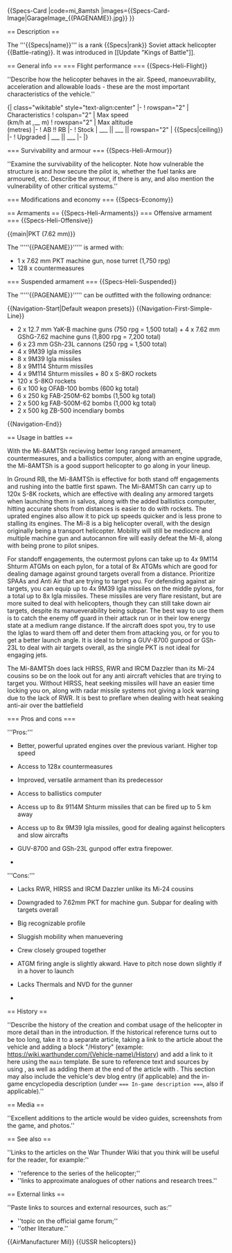 {{Specs-Card
|code=mi_8amtsh
|images={{Specs-Card-Image|GarageImage_{{PAGENAME}}.jpg}}
}}

== Description ==
<!-- ''In the description, the first part should be about the history of and the creation and combat usage of the helicopter, as well as its key features. In the second part, tell the reader about the helicopter in the game. Insert a screenshot of the vehicle, so that if the novice player does not remember the vehicle by name, he will immediately understand what kind of vehicle the article is talking about.'' -->
The '''{{Specs|name}}''' is a rank {{Specs|rank}} Soviet attack helicopter {{Battle-rating}}. It was introduced in [[Update "Kings of Battle"]].

== General info ==
=== Flight performance ===
{{Specs-Heli-Flight}}
<!-- ''Describe how the helicopter behaves in the air. Speed, manoeuvrability, acceleration and allowable loads - these are the most important characteristics of the vehicle.'' -->
''Describe how the helicopter behaves in the air. Speed, manoeuvrability, acceleration and allowable loads - these are the most important characteristics of the vehicle.''

{| class="wikitable" style="text-align:center"
|-
! rowspan="2" | Characteristics
! colspan="2" | Max speed<br>(km/h at _,___ m)
! rowspan="2" | Max altitude<br>(metres)
|-
! AB !! RB
|-
! Stock
| ___ || ___ || rowspan="2" | {{Specs|ceiling}}
|-
! Upgraded
| ___ || ___
|-
|}

=== Survivability and armour ===
{{Specs-Heli-Armour}}
<!-- ''Examine the survivability of the helicopter. Note how vulnerable the structure is and how secure the pilot is, whether the fuel tanks are armoured, etc. Describe the armour, if there is any, and also mention the vulnerability of other critical systems.'' -->
''Examine the survivability of the helicopter. Note how vulnerable the structure is and how secure the pilot is, whether the fuel tanks are armoured, etc. Describe the armour, if there is any, and also mention the vulnerability of other critical systems.''

=== Modifications and economy ===
{{Specs-Economy}}

== Armaments ==
{{Specs-Heli-Armaments}}
=== Offensive armament ===
{{Specs-Heli-Offensive}}
<!-- ''Describe the offensive armament of the helicopter, if any. Describe how effective the cannons and machine guns are in battle, also what ammunition belts or drums are better to use. If there is no offensive weaponry, delete this subsection.'' -->
{{main|PKT (7.62 mm)}}

The '''''{{PAGENAME}}''''' is armed with:

* 1 x 7.62 mm PKT machine gun, nose turret (1,750 rpg)
* 128 x countermeasures

=== Suspended armament ===
{{Specs-Heli-Suspended}}
<!-- ''Describe the helicopter's suspended armament: additional cannons under the winglets, any bombs, and rockets. Since any helicopter is essentially only a platform for suspended weaponry, this section is significant and deserves your special attention. If there is no suspended weaponry remove this subsection.'' -->
The '''''{{PAGENAME}}''''' can be outfitted with the following ordnance:

{{Navigation-Start|Default weapon presets}}
{{Navigation-First-Simple-Line}}

* 2 x 12.7 mm YaK-B machine guns (750 rpg = 1,500 total) + 4 x 7.62 mm GShG-7.62 machine guns (1,800 rpg = 7,200 total)
* 6 x 23 mm GSh-23L cannons (250 rpg = 1,500 total)
* 4 x 9M39 Igla missiles
* 8 x 9M39 Igla missiles
* 8 x 9M114 Shturm missiles
* 4 x 9M114 Shturm missiles + 80 x S-8KO rockets
* 120 x S-8KO rockets
* 6 x 100 kg OFAB-100 bombs (600 kg total)
* 6 x 250 kg FAB-250M-62 bombs (1,500 kg total)
* 2 x 500 kg FAB-500M-62 bombs (1,000 kg total)
* 2 x 500 kg ZB-500 incendiary bombs

{{Navigation-End}}

== Usage in battles ==
<!-- ''Describe the tactics of playing in a helicopter, the features of using the helicopter in a team and advice on tactics. Refrain from creating a "guide" - do not impose a single point of view, but instead, give the reader food for thought. Examine the most dangerous enemies and give recommendations on fighting them. If necessary, note the specifics of the game in different modes (AB, RB, SB).'' -->
With the Mi-8AMTSh recieving better long ranged armament, countermeasures, and a ballistics computer, along with an engine upgrade, the Mi-8AMTSh is a good support helicopter to go along in your lineup.

In Ground RB, the Mi-8AMTSh is effective for both stand off engagements and rushing into the battle first spawn. The Mi-8AMTSh can carry up to 120x S-8K rockets, which are effective with dealing any armored targets when launching them in salvos, along with the added ballistics computer, hitting accurate shots from distances is easier to do with rockets. The uprated engines also allow it to pick up speeds quicker and is less prone to stalling its engines. The Mi-8 is a big helicopter overall, with the design originally being a transport helicopter. Mobility will still be mediocre and multiple machine gun and autocannon fire will easily defeat the Mi-8, along with being prone to pilot snipes. 

For standoff engagements, the outermost pylons can take up to 4x 9M114 Shturm ATGMs on each pylon, for a total of 8x ATGMs which are good for dealing damage against ground targets overall from a distance. Prioritize SPAAs and Anti Air that are trying to target you. For defending against air targets, you can equip up to 4x 9M39 Igla missiles on the middle pylons, for a total up to 8x Igla missiles. These missiles are very flare resistant, but are more suited to deal with helicopters, though they can still take down air targets, despite its manueverability being subpar. The best way to use them is to catch the enemy off guard in their attack run or in their low energy state at a medium range distance. If the aircraft does spot you, try to use the Iglas to ward them off and deter them from attacking you, or for you to get a better launch angle. It is ideal to bring a GUV-8700 gunpod or GSh-23L to deal with air targets overall, as the single PKT is not ideal for engaging jets.

The Mi-8AMTSh does lack HIRSS, RWR and IRCM Dazzler than its Mi-24 cousins so be on the look out for any anti aircraft vehicles that are trying to target you. Without HIRSS, heat seeking missiles will have an easier time locking you on, along with radar missile systems not giving a lock warning due to the lack of RWR. It is best to preflare when dealing with heat seaking anti-air over the battlefield

=== Pros and cons ===
<!-- ''Summarise and briefly evaluate the vehicle in terms of its characteristics and combat effectiveness. Mark its pros and cons in the bulleted list. Try not to use more than 6 points for each of the characteristics. Avoid using categorical definitions such as "bad", "good" and the like - use substitutions with softer forms such as "inadequate" and "effective".'' -->'''Pros:'''

* Better, powerful uprated engines over the previous variant. Higher top speed
* Access to 128x countermeasures
* Improved, versatile armament than its predecessor
* Access to ballistics computer
* Access up to 8x 9114M Shturm missiles that can be fired up to 5 km away
* Access up to 8x 9M39 Igla missiles, good for dealing against helicopters and slow aircrafts
* GUV-8700 and GSh-23L gunpod offer extra firepower.

*

'''Cons:'''

* Lacks RWR, HIRSS and IRCM Dazzler unlike its Mi-24 cousins
* Downgraded to 7.62mm PKT for machine gun. Subpar for dealing with targets overall
* Big recognizable profile
* Sluggish mobility when manuevering
* Crew closely grouped together
* ATGM firing angle is slightly akward. Have to pitch nose down slightly if in a hover to launch
* Lacks Thermals and NVD for the gunner

*

== History ==
<!-- ''Describe the history of the creation and combat usage of the helicopter in more detail than in the introduction. If the historical reference turns out to be too long, take it to a separate article, taking a link to the article about the vehicle and adding a block "/History" (example: <nowiki>https://wiki.warthunder.com/(Vehicle-name)/History</nowiki>) and add a link to it here using the <code>main</code> template. Be sure to reference text and sources by using <code><nowiki><ref></ref></nowiki></code>, as well as adding them at the end of the article with <code><nowiki><references /></nowiki></code>. This section may also include the vehicle's dev blog entry (if applicable) and the in-game encyclopedia description (under <code><nowiki>=== In-game description ===</nowiki></code>, also if applicable).'' -->
''Describe the history of the creation and combat usage of the helicopter in more detail than in the introduction. If the historical reference turns out to be too long, take it to a separate article, taking a link to the article about the vehicle and adding a block "/History" (example: <nowiki>https://wiki.warthunder.com/(Vehicle-name)/History</nowiki>) and add a link to it here using the <code>main</code> template. Be sure to reference text and sources by using <code><nowiki><ref></ref></nowiki></code>, as well as adding them at the end of the article with <code><nowiki><references /></nowiki></code>. This section may also include the vehicle's dev blog entry (if applicable) and the in-game encyclopedia description (under <code><nowiki>=== In-game description ===</nowiki></code>, also if applicable).''

== Media ==
<!-- ''Excellent additions to the article would be video guides, screenshots from the game, and photos.'' -->
''Excellent additions to the article would be video guides, screenshots from the game, and photos.''

== See also ==
<!-- ''Links to the articles on the War Thunder Wiki that you think will be useful for the reader, for example:''
* ''reference to the series of the helicopter;''
* ''links to approximate analogues of other nations and research trees.'' -->
''Links to the articles on the War Thunder Wiki that you think will be useful for the reader, for example:''

* ''reference to the series of the helicopter;''
* ''links to approximate analogues of other nations and research trees.''

== External links ==
<!-- ''Paste links to sources and external resources, such as:''
* ''topic on the official game forum;''
* ''other literature.'' -->
''Paste links to sources and external resources, such as:''

* ''topic on the official game forum;''
* ''other literature.''

{{AirManufacturer Mil}}
{{USSR helicopters}}